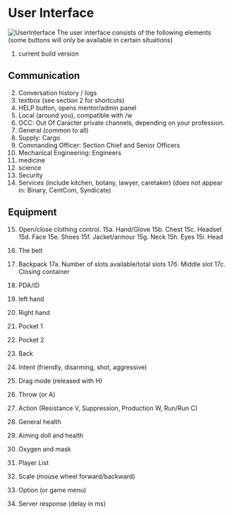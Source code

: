 # User Interface
![UserInterface](https://i.imgur.com/H4nqllh.png)
 The user interface consists of the following elements
 (some buttons will only be available in certain situations)

 1. current build version

## Communication

2. Conversation history / logs
3. textbox (see section 2 for shortcuts)
4. HELP button, opens mentor/admin panel
5. Local (around you), compatible with /w
6. OCC: Out Of Caracter private channels, depending on your profession.
7. General (common to all)
8. Supply: Cargo
9. Commanding Officer: Section Chief and Senior Officers
10. Mechanical Engineering: Engineers
11. medicine
12. science
13. Security
14. Services (include kitchen, botany, lawyer, caretaker)
    (does not appear in: Binary, CentCom, Syndicate)

## Equipment ###

15. Open/close clothing control.
         15a. Hand/Glove
         15b. Chest
         15c. Headset
         15d. Face
         15e. Shoes
         15f. Jacket/armour
         15g. Neck
         15h. Eyes
         15i. Head

 16. The belt
 17. Backpack
         17a. Number of slots available/total slots
         17б. Middle slot
         17c. Closing container
 18. PDA/ID
 19. left hand
 20. Right hand
 21. Pocket 1
 22. Pocket 2
 23. Back
 24. Intent (friendly, disarming, shot, aggressive)
 25. Drag mode (released with H)
 26. Throw (or A)
 27. Action (Resistance V, Suppression, Production W, Run/Run C)
 28. General health
 29. Aiming doll and health
 30. Oxygen and mask
 31. Player List
 32. Scale (mouse wheel forward/backward)
 33. Option (or game menu)
 34. Server response (delay in ms)
